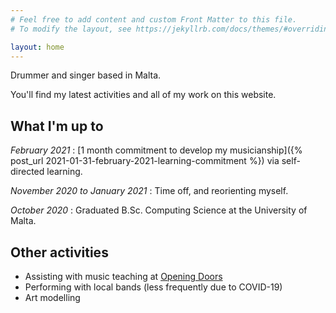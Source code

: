 ```yaml
---
# Feel free to add content and custom Front Matter to this file.
# To modify the layout, see https://jekyllrb.com/docs/themes/#overriding-theme-defaults

layout: home
---
```

Drummer and singer based in Malta.

You'll find my latest activities and all of my work on this website.

## What I'm up to
*February 2021*
: [1 month commitment to develop my musicianship]({% post_url 2021-01-31-february-2021-learning-commitment %}) via self-directed learning.

*November 2020 to January 2021*
: Time off, and reorienting myself.

*October 2020*
: Graduated B.Sc. Computing Science at the University of Malta.

## Other activities
- Assisting with music teaching at [Opening Doors](http://openingdoors.org.mt/)
- Performing with local bands (less frequently due to COVID-19)
- Art modelling
